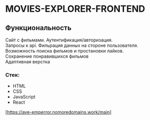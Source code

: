 # MOVIES-EXPLORER-FRONTEND

## Функциональность

Сайт с фильмами. Аутентификация/авторизация.<br>
Запросы к api. Фильрация данных на стороне пользователя.<br>
Возможность поиска фильмов и простановки лайков.<br>
Сохранение понравившихся фильмов<br>
Адаптивная верстка<br>

### Стек:

- HTML
- CSS
- JavaScript
- React

[https://ave-emperror.nomoredomains.work/main]

